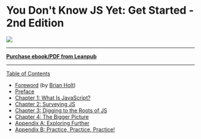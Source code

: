 # You Don't Know JS Yet: Get Started - 2nd Edition

![](images/cover.png)

***

[**Purchase ebook/PDF from Leanpub**](https://leanpub.com/ydkjsy-get-started)

***

[Table of Contents](broken-reference)

* [Foreword](foreword.md) (by [Brian Holt](https://twitter.com/holtbt))
* [Preface](broken-reference)
* [Chapter 1: What Is JavaScript?](ch1.md)
* [Chapter 2: Surveying JS](ch2.md)
* [Chapter 3: Digging to the Roots of JS](ch3.md)
* [Chapter 4: The Bigger Picture](ch4.md)
* [Appendix A: Exploring Further](apA.md)
* [Appendix B: Practice, Practice, Practice!](apB.md)
